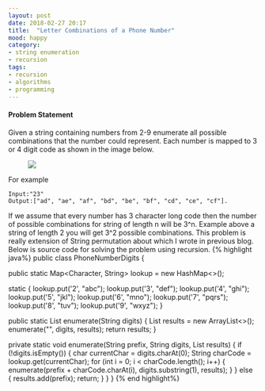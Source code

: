 ```yaml
---
layout: post
date: 2018-02-27 20:17
title:  "Letter Combinations of a Phone Number"
mood: happy
category: 
- string enumeration
- recursion
tags:
- recursion
- algorithms
- programming
---
```


#### Problem Statement
Given a string containing numbers from 2-9 enumerate all possible combinations that the number could represent. Each number is mapped to 3 or 4 digit code as shown in the image below. 
<figure>
    <img src="https://s3.amazonaws.com/amitchavan/blog/phone_number/digits.png"/>
</figure>

For example
 
```
Input:"23"
Output:["ad", "ae", "af", "bd", "be", "bf", "cd", "ce", "cf"].
```

If we assume that every number has 3 character long code then the number of possible combinations for string of length n will be 3^n. Example above a string of length 2 you will get 3^2 possible combinations. This problem is really extension of String permutation about which I wrote in previous blog. Below is source code for solving the problem using recursion.
{% highlight java%}
public class PhoneNumberDigits {

  public static Map<Character, String> lookup = new HashMap<>();

  static {
    lookup.put('2', "abc");
    lookup.put('3', "def");
    lookup.put('4', "ghi");
    lookup.put('5', "jkl");
    lookup.put('6', "mno");
    lookup.put('7', "pqrs");
    lookup.put('8', "tuv");
    lookup.put('9', "wxyz");
  }

  public static List<String> enumerate(String digits) {
    List<String> results = new ArrayList<>();
    enumerate("", digits, results);
    return results;
  }

  private static void enumerate(String prefix, String digits, List<String> results) {
    if (!digits.isEmpty()) {
      char currentChar = digits.charAt(0);
      String charCode = lookup.get(currentChar);
      for (int i = 0; i < charCode.length(); i++) {
        enumerate(prefix + charCode.charAt(i), digits.substring(1), results);
      }
    } else {
      results.add(prefix);
      return;
    }
  }
}
{% end highlight%}